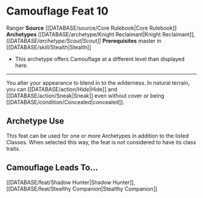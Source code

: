 ﻿---
feat: Camouflage
id: '519'
leads_to: '[[DATABASE/feat/Shadow Hunter|Shadow Hunter]] , [[DATABASE/feat/Stealthy
  Companion|Stealthy Companion]]'
level: '10'
name: Camouflage
prerequisite: Master in [[DATABASE/skill/Stealth|Stealth]]
rarity: Common
source: '[[DATABASE/source/Core Rulebook|Core Rulebook]]'
trait:
- '[[DATABASE/trait/Ranger|Ranger]]'
type: Feat

---
# Camouflage <span class="item-type">Feat 10</span>

<span class="item-trait">Ranger</span>
**Source** [[DATABASE/source/Core Rulebook|Core Rulebook]] 
**Archetypes** [[DATABASE/archetype/Knight Reclaimant|Knight Reclaimant]]*, [[DATABASE/archetype/Scout|Scout]]*
**Prerequisites** master in [[DATABASE/skill/Stealth|Stealth]]
* This archetype offers Camouflage at a different level than displayed here.

---
You alter your appearance to blend in to the wilderness. In natural terrain, you can [[DATABASE/action/Hide|Hide]] and [[DATABASE/action/Sneak|Sneak]] even without cover or being [[DATABASE/condition/Concealed|concealed]].

## Archetype Use

This feat can be used for one or more Archetypes in addition to the listed Classes. When selected this way, the feat is not considered to have its class traits.

## Camouflage Leads To...

[[DATABASE/feat/Shadow Hunter|Shadow Hunter]], [[DATABASE/feat/Stealthy Companion|Stealthy Companion]]